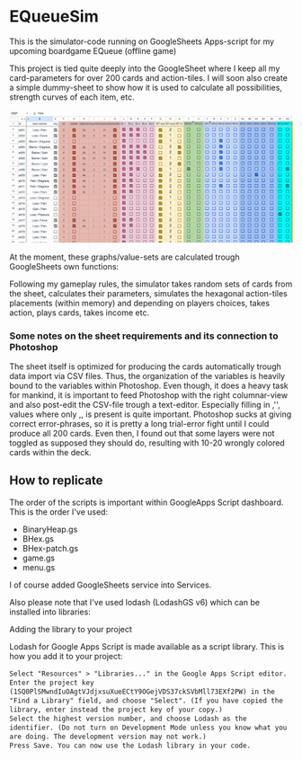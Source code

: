 # EQueueSim
This is the simulator-code running on GoogleSheets Apps-script for my upcoming boardgame EQueue (offline game)


This project is tied quite deeply into the GoogleSheet where I keep all my card-parameters for over 200 cards and action-tiles.
I will soon also create a simple dummy-sheet to show how it is used to calculate all possibilities, strength curves of each item, etc.

[![Example card data sheet](screenshots/card-data-example.png)](https://raw.githubusercontent.com/cgencer/EQueueSim/main/screenshots/card-data-example.png)

At the moment, these graphs/value-sets are calculated trough GoogleSheets own functions:

Following my gameplay rules, the simulator takes random sets of cards from the sheet, calculates their parameters, simulates 
the hexagonal action-tiles placements (within memory) and depending on players choices, takes action, plays cards, takes 
income etc.

### Some notes on the sheet requirements and its connection to Photoshop

The sheet itself is optimized for producing the cards automatically trough data import via CSV files. Thus, the organization of the variables is heavily bound to the variables within Photoshop. Even though, it does a heavy task for mankind, it is important to feed Photoshop with the right columnar-view and also post-edit the CSV-file trough a text-editor. Especially filling in ,'', values where only ,, is present is quite important. Photoshop sucks at giving correct error-phrases, so it is pretty a long trial-error fight until I could produce all 200 cards. Even then, I found out that some layers were not toggled as supposed they should do, resulting with 10-20 wrongly colored cards within the deck.


## How to replicate

The order of the scripts is important within GoogleApps Script dashboard. This is the order I've used:
- BinaryHeap.gs
- BHex.gs
- BHex-patch.gs
- game.gs
- menu.gs

I of course added GoogleSheets service into Services.

Also please note that I've used lodash (LodashGS v6) which can be installed into libraries:

Adding the library to your project

Lodash for Google Apps Script is made available as a script library. This is how you add it to your project:

    Select "Resources" > "Libraries..." in the Google Apps Script editor.
    Enter the project key (1SQ0PlSMwndIuOAgtVJdjxsuXueECtY9OGejVDS37ckSVbMll73EXf2PW) in the "Find a Library" field, and choose "Select". (If you have copied the library, enter instead the project key of your copy.)
    Select the highest version number, and choose Lodash as the identifier. (Do not turn on Development Mode unless you know what you are doing. The development version may not work.)
    Press Save. You can now use the Lodash library in your code.
